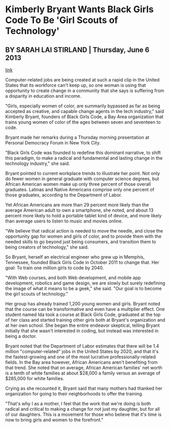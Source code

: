 # Kimberly Bryant Wants Black Girls Code To Be 'Girl Scouts of Technology'
## BY SARAH LAI STIRLAND | Thursday, June 6 2013

[link](http://techpresident.com/news/23974/kimberly-bryant-wants-black-girls-code-be-girl-scouts-technology)

Computer-related jobs are being created at such a rapid clip in the United States that its workforce can't keep up, so one woman is using that opportunity to create change in a community that she says is suffering from a disparity in education and income.

"Girls, especially women of color, are summarily bypassed as far as being accepted as creative, and capable change agents in the tech industry," said Kimberly Bryant, founders of Black Girls Code, a Bay Area organization that trains young women of color of the ages between seven and seventeen to code.

Bryant made her remarks during a Thursday morning presentation at Personal Democracy Forum in New York City.

"Black Girls Code was founded to redefine this dominant narrative, to shift this paradigm, to make a radical and fundamental and lasting change in the technology industry," she said.

Bryant pointed to current workplace trends to illustrate her point. Not only do fewer women in general graduate with computer science degrees, but African American women make up only three percent of those overall graduates. Latinas and Native Americans comprise only one percent of those graduates, according to the Department of Labor.

Yet African Americans are more than 29 percent more likely than the average American adult to own a smartphone, she noted, and about 13 percent more likely to hold a portable tablet kind of device, and more likely than average users to listen to music and movies online.

"We believe that radical action is needed to move the needle, and close the opportunity gap for women and girls of color, and to provide them with the needed skills to go beyond just being consumers, and transition them to being creators of technology," she said.

So Bryant, herself an electrical engineer who grew up in Memphis, Tennessee, founded Black Girls Code in October 2011 to change that. Her goal: To train one million girls to code by 2040.

"With Web courses, and both Web development, and mobile app development, robotics and game design, we are slowly but surely redefining the image of what it means to be a geek," she said. "Our goal is to become the girl scouts of technology."

Her group has already trained 1,200 young women and girls. Bryant noted that the course can be transformative and even have a multiplier effect. One student named Ida took a course at Black Girls Code, graduated at the top of her class and started training other girls both at Bryant's organization and at her own school. She began the entire endeavor skeptical, telling Bryant initially that she wasn't interested in coding, but instead was interested in being a doctor.

Bryant noted that the Department of Labor estimates that there will be 1.4 million "computer-related" jobs in the United States by 2020, and that it's the fastest-growing and one of the most lucrative professionally-related fields. In the Bay area however, African Americans aren't benefiting from that trend. She noted that on average, African American families' net worth is a tenth of white families at about $28,000 a family versus an average of $285,000 for white families.

Crying as she recounted it, Bryant said that many mothers had thanked her organization for going to their neighborhoods to offer the training.

"That's why I as a mother, I feel that the work that we're doing is both radical and critical to making a change for not just my daughter, but for all of our daughters. This is a movement for those who believe that it's time is now to bring girls and women to the forefront."
